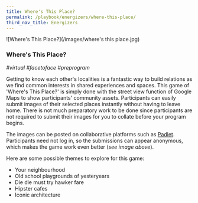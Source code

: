 ```yaml
---
title: Where's This Place? 
permalink: /playbook/energizers/where-this-place/
third_nav_title: Energizers 
---
```

![Where's This Place?](/images/where's this place.jpg)

### Where's This Place?
*#virtual #facetoface #preprogram*

Getting to know each other's localities is a fantastic way to build relations as we find common interests in shared experiences and spaces. This game of 'Where's This Place?' is simply done with the street view function of Google Maps to show participants' community assets. Participants can easily submit images of their selected places instantly without having to leave home. There is not much preparatory work to be done since participants are not required to submit their images for you to collate before your program begins. 

The images can be posted on collaborative platforms such as [Padlet](https://padlet.com/). Participants need not log in, so the submissions can appear anonymous, which makes the game work even better (*see image above*). 

Here are some possible themes to explore for this game: 
   * Your neighbourhood  
   * Old school playgrounds of yesteryears  
   * Die die must try hawker fare 
   * Hipster cafes 
   * Iconic architecture 
